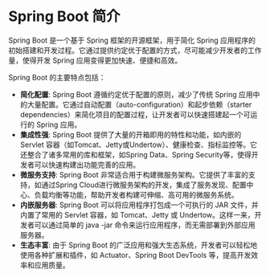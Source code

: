 # Spring Boot 简介

Spring Boot 是一个基于 Spring 框架的开源框架，用于简化 Spring 应用程序的初始搭建和开发过程。它通过提供约定优于配置的方式，尽可能减少开发者的工作量，使得开发 Spring 应用变得更加快速、便捷和高效。

Spring Boot 的主要特点包括：

- **简化配置**: Spring Boot 遵循约定优于配置的原则，减少了传统 Spring 应用中的大量配置。它通过自动配置（auto-configuration）和起步依赖（starter dependencies）来简化项目的配置过程，让开发者可以快速搭建起一个可运行的 Spring 应用。
- **集成性强**: Spring Boot 提供了大量的开箱即用的特性和功能，如内嵌的 Servlet 容器（如Tomcat、Jetty或Undertow）、健康检查、指标监控等。它还整合了诸多常用的库和框架，如Spring Data、Spring Security等，使得开发者可以快速构建出功能完善的应用。
- **微服务支持**: Spring Boot 非常适合用于构建微服务架构。它提供了丰富的支持，如通过Spring Cloud进行微服务架构的开发，集成了服务发现、配置中心、负载均衡等功能，帮助开发者构建可伸缩、高可用的微服务系统。
- **内嵌服务器**: Spring Boot 可以将应用程序打包成一个可执行的 JAR 文件，并内置了常用的 Servlet 容器，如 Tomcat、Jetty 或 Undertow。这样一来，开发者可以通过简单的 java -jar 命令来运行应用程序，而无需部署到外部应用服务器。
- **生态丰富**: 由于 Spring Boot 的广泛应用和强大生态系统，开发者可以轻松地使用各种扩展和插件，如 Actuator、Spring Boot DevTools 等，提高开发效率和应用质量。